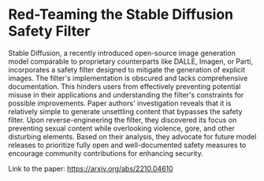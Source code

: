 
# Red-Teaming the Stable Diffusion Safety Filter

Stable Diffusion, a recently introduced open-source image generation model comparable to proprietary counterparts like DALLE, Imagen, or Parti, incorporates a safety filter designed to mitigate the generation of explicit images. The filter's implementation is obscured and lacks comprehensive documentation. This hinders users from effectively preventing potential misuse in their applications and understanding the filter's constraints for possible improvements. Paper authors' investigation reveals that it is relatively simple to generate unsettling content that bypasses the safety filter. Upon reverse-engineering the filter, they discovered its focus on preventing sexual content while overlooking violence, gore, and other disturbing elements. Based on their analysis, they advocate for future model releases to prioritize fully open and well-documented safety measures to encourage community contributions for enhancing security.

Link to the paper: https://arxiv.org/abs/2210.04610
